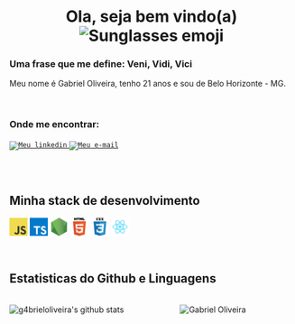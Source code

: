 <h1 align="center">Ola, seja bem vindo(a) <img width="30" src="https://emojis.slackmojis.com/emojis/images/1531849430/4246/blob-sunglasses.gif?1531849430" alt="Sunglasses emoji" /></h1>

### Uma frase que me define: <b>Veni, Vidi, Vici</b>

<p>Meu nome é Gabriel Oliveira, tenho 21 anos e sou de Belo Horizonte - MG.</p>
</p>

<br/>

### Onde me encontrar:

<a href="https://www.linkedin.com/in/g4brieloliveira/">
  <code><img alt="Meu linkedin" width="28" src="https://cdn-icons-png.flaticon.com/512/1383/1383262.png" /></code>
</a>

<a href="mailto:g4brieloliveira.dev@gmail.com">
  <code><img alt="Meu e-mail" width="32" src="https://cdn-icons-png.flaticon.com/512/324/324123.png" /></code>
</a>

<br/><br/>

## Minha stack de desenvolvimento

<code><img height="32" src="https://raw.githubusercontent.com/github/explore/80688e429a7d4ef2fca1e82350fe8e3517d3494d/topics/javascript/javascript.png" alt="Javascript"/></code>
<code><img height="32" src="https://raw.githubusercontent.com/github/explore/80688e429a7d4ef2fca1e82350fe8e3517d3494d/topics/typescript/typescript.png" alt="Typescript"/></code>
<code><img height="32" src="https://raw.githubusercontent.com/github/explore/80688e429a7d4ef2fca1e82350fe8e3517d3494d/topics/nodejs/nodejs.png" alt="Nodejs"/></code>
<code><img height="32" src="https://raw.githubusercontent.com/github/explore/80688e429a7d4ef2fca1e82350fe8e3517d3494d/topics/html/html.png" alt="HTML5"/></code>
<code><img height="32" src="https://raw.githubusercontent.com/github/explore/80688e429a7d4ef2fca1e82350fe8e3517d3494d/topics/css/css.png" alt="CSS"/></code>
<code><img height="32" src="https://raw.githubusercontent.com/github/explore/80688e429a7d4ef2fca1e82350fe8e3517d3494d/topics/react/react.png" alt="React"/></code>

<br/>

## Estatisticas do Github e Linguagens

<br/>

<div>
  <img width="45%" align="left" src="https://github-readme-stats.vercel.app/api?username=g4brieloliveira&show_icons=true&theme=dracula" alt="g4brieloliveira's github stats" />
  <img width="40%" align="right" src="https://github-readme-stats.vercel.app/api/top-langs/?username=g4brieloliveira&layout=compact&theme=dark&show_icons=true&hide_border=true&title_color=7159c1&" alt="Gabriel Oliveira" />
</div>
